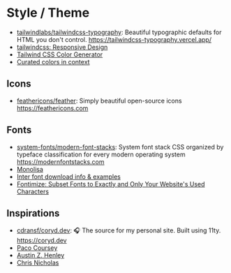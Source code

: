 # Style / Theme

- [tailwindlabs/tailwindcss-typography](https://github.com/tailwindlabs/tailwindcss-typography): Beautiful typographic defaults for HTML you don't control. <https://tailwindcss-typography.vercel.app/>
- [tailwindcss: Responsive Design](https://tailwindcss.com/docs/responsive-design)
- [Tailwind CSS Color Generator](https://uicolors.app/create)
- [Curated colors in context](https://www.happyhues.co/palettes/12)

## Icons

- [feathericons/feather](https://github.com/feathericons/feather): Simply beautiful open-source icons <https://feathericons.com>

## Fonts

- [system-fonts/modern-font-stacks](https://github.com/system-fonts/modern-font-stacks): System font stack CSS organized by typeface classification for every modern operating system <https://modernfontstacks.com>
- [Monolisa](https://www.monolisa.dev/)
- [Inter font download info & examples](https://onepagelove.com/typeface/inter)
- [Fontimize: Subset Fonts to Exactly and Only Your Website's Used Characters](https://daveon.design/introducing-fontimize-subset-fonts-to-exactly-and-only-your-websites-used-characters.html)

## Inspirations

- [cdransf/coryd.dev](https://github.com/cdransf/coryd.dev): 🎧 The source for my personal site. Built using 11ty. <https://coryd.dev>
- [Paco Coursey](https://paco.me/)
- [Austin Z. Henley](https://austinhenley.com/publications.html)
- [Chris Nicholas](https://chrisnicholas.dev/)
